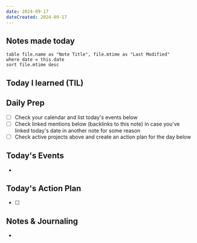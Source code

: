```yaml
---
date: 2024-09-17
dateCreated: 2024-09-17
---
```


## Notes made today
```dataview
table file.name as "Note Title", file.mtime as "Last Modified"
where date = this.date
sort file.mtime desc
```

## Today I learned (TIL)

## Daily Prep

* [ ] Check your calendar and list today's events below
* [ ] Check linked mentions below (backlinks to this note) in case you've linked today's date in another note for some reason
* [ ] Check active projects above and create an action plan for the day below

## Today's Events

* 

## Today's Action Plan

* [ ] 

## Notes & Journaling

*